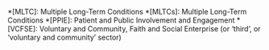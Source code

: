 *[MLTC]: Multiple Long-Term Conditions 
*[MLTCs]: Multiple Long-Term Conditions 
*[PPIE]: Patient and Public Involvement and Engagement
*[VCFSE]: Voluntary and Community, Faith and Social Enterprise (or ‘third’, or ‘voluntary and community’ sector)
